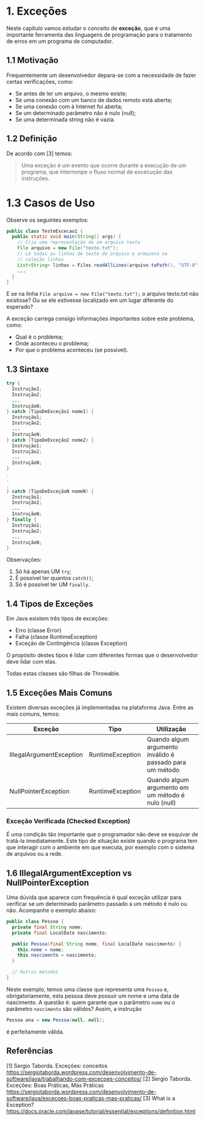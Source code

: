 # 1. Exceções

Neste capítulo vamos estudar o conceito de **exceção**, que é
uma importante ferramenta das linguagens de programação para o
tratamento de erros em um programa de computador.

## 1.1 Motivação

Frequentemente um desenvolvedor depara-se com a necessidade de
fazer certas verificações, como:

* Se antes de ler um arquivo, o mesmo existe;
* Se uma conexão com um banco de dados remoto está aberta;
* Se uma conexão com à Internet foi aberta;
* Se um determinado parâmetro não é nulo (null);
* Se uma determinada string não é vazia.

## 1.2 Definição

De acordo com [3] temos:

> Uma exceção é um evento que ocorre durante a execução de
um programa, que interrompe o fluxo normal de excecução das
instruções.


# 1.3 Casos de Uso

Observe os seguintes exemplos:

```java
public class TesteExcecao1 {
  public static void main(String[] args) {
    // Cria uma representação de um arquivo texto
    File arquivo = new File("texto.txt");
    // Lê todas as linhas de texto do arquivo e armazena na
    // coleção linhas
    List<String> linhas = Files.readAllLines(arquivo.toPath(), "UTF-8");
    ...
  }
}
```
E se na linha `File arquivo = new File("texto.txt");` o arquivo
texto.txt não existisse? Ou se ele estivesse localizado em
um lugar diferente do esperado?


A exceção carrega consigo informações importantes sobre este
problema, como:

* Qual é o problema;
* Onde aconteceu o problema;
* Por que o problema aconteceu (se possível).

## 1.3 Sintaxe

```java
try {
  Instrução1;
  Instrução2;
  ...
  InstruçãoN;
} catch (TipoDeExceção1 nome1) {
  Instrução1;
  Instrução2;
  ...
  InstruçãoN;  
} catch (TipoDeExceção2 nome2) {
  Instrução1;
  Instrução2;
  ...
  InstruçãoN;
}
.
.
.
} catch (TipoDeExceçãoN nomeN) {
  Instrução1;
  Instrução2;
  ...
  InstruçãoN;
} finally {
  Instrução1;
  Instrução2;
  ...
  InstruçãoN;
}
```

Observações:

1. Só há apenas UM `try`;
2. É possível ter quantos ```catch()```;
3. Só é possível ter UM ```finally```.


## 1.4 Tipos de Exceções

Em Java existem três tipos de exceções:

* Erro (classe Error)
* Falha (classe RuntimeException)
* Exceção de Contingência (classe Exception)

O propósito destes tipos é lidar com diferentes formas que o
desenvolvedor deve lidar com elas.

Todas estas classes são filhas de Throwable.


## 1.5 Exceções Mais Comuns

Existem diversas exceções já implementadas na plataforma Java.
Entre as mais comuns, temos:

|Exceção | Tipo | Utilização |
|--------|------|------------|
|IllegalArgumentException | RuntimeException | Quando algum argumento inválido é passado para um método |
|NullPointerException | RuntimeException | Quando algum argumento em um método é nulo (null) |


### Exceção Verificada (Checked Exception)

É uma condição tão importante que o programador não deve se
esquivar de tratá-la imediatamente. Este tipo de situação existe
quando o programa tem que interagir com o ambiente em que
executa, por exemplo com o sistema de arquivos ou a rede.


## 1.6 IllegalArgumentException vs NullPointerException

Uma dúvida que aparece com frequência é qual exceção utilizar
para verificar se um determinado parâmetro passado a um
método é nulo ou não. Acompanhe o exemplo abaixo:

```java
public class Pessoa {
  private final String nome;
  private final LocalDate nascimento;

  public Pessoa(final String nome, final LocalDate nascimento) {
    this.nome = nome;
    this.nascimento = nascimento;
  }

  // Outros métodos
}
```
Neste exemplo, temos uma classe que representa uma `Pessoa` e,
obrigatoriamente, esta pessoa deve possuir um nome e uma data
de nascimento. A questão é: quem garante que o parâmetro `nome`
ou o parâmetro `nascimento` são válidos? Assim, a instrução
```java
Pessoa ana = new Pessoa(null, null);
```
é perfeitamente válida.



## Referências

[1] Sergio Taborda. Exceções: conceitos https://sergiotaborda.wordpress.com/desenvolvimento-de-software/java/trabalhando-com-excecoes-conceitos/
[2] Sergio Taborda. Exceções: Boas Práticas, Más Práticas https://sergiotaborda.wordpress.com/desenvolvimento-de-software/java/excecoes-boas-praticas-mas-praticas/
[3] What is a Exception? https://docs.oracle.com/javase/tutorial/essential/exceptions/definition.html
